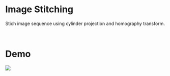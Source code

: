 # Image Stitching

Stich image sequence using cylinder projection and homography transform.



&emsp;

# Demo

![](https://github.com/Liu-Yuzhen/image-stitching/blob/master/demo/result.png)





